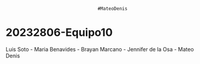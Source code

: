                                       #MateoDenis
                               
# 20232806-Equipo10

Luis  Soto - Maria Benavides - Brayan Marcano - Jennifer de la Osa - Mateo Denis

